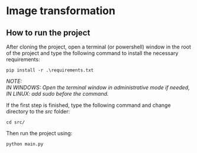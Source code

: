 # Image transformation

## How to run the project
After cloning the project, open a terminal (or powershell) window in the root of the project and type the following command to install the necessary requirements:

```
pip install -r .\requirements.txt
```

*NOTE: <br/>
IN WINDOWS: Open the terminal window in administrative mode if needed, <br/>
IN LINUX: add sudo before the command.*

If the first step is finished, type the following command and change directory to the *src* folder:

```
cd src/
```

Then run the project using:

```
python main.py
```